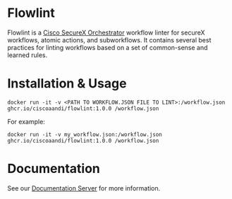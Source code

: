 # Flowlint

Flowlint is a [Cisco SecureX Orchestrator](securex.cisco.com) workflow linter for secureX workflows, atomic actions, and subworkflows. It contains several best practices for linting workflows based on a set of common-sense and learned rules.

# Installation & Usage

    docker run -it -v <PATH TO WORKFLOW.JSON FILE TO LINT>:/workflow.json ghcr.io/ciscoaandi/flowlint:1.0.0 /workflow.json

For example:

    docker run -it -v my_workflow.json:/workflow.json ghcr.io/ciscoaandi/flowlint:1.0.0 /workflow.json

# Documentation

See our [Documentation Server](https://github.com/pages/CiscoAandI/flowlint) for more information.